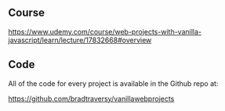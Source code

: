 ## Course
https://www.udemy.com/course/web-projects-with-vanilla-javascript/learn/lecture/17832668#overview

## Code
All of the code for every project is available in the Github repo at:

https://github.com/bradtraversy/vanillawebprojects